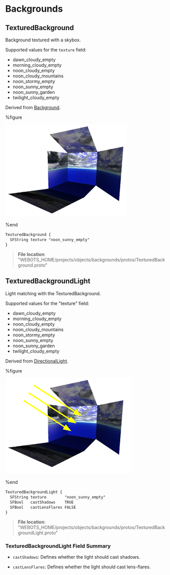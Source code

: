 # Backgrounds

## TexturedBackground

Background textured with a skybox.

Supported values for the `texture` field:

- dawn\_cloudy\_empty
- morning\_cloudy\_empty
- noon\_cloudy\_empty
- noon\_cloudy\_mountains
- noon\_stormy\_empty
- noon\_sunny\_empty
- noon\_sunny\_garden
- twilight\_cloudy\_empty

Derived from [Background](../reference/background.md).

%figure

![TexturedBackground](images/objects/backgrounds/TexturedBackground/model.png)

%end

```
TexturedBackground {
  SFString texture "noon_sunny_empty"
}
```

> **File location**: "WEBOTS\_HOME/projects/objects/backgrounds/protos/TexturedBackground.proto"

## TexturedBackgroundLight

Light matching with the TexturedBackground.

Supported values for the "texture" field:

- dawn\_cloudy\_empty
- morning\_cloudy\_empty
- noon\_cloudy\_empty
- noon\_cloudy\_mountains
- noon\_stormy\_empty
- noon\_sunny\_empty
- noon\_sunny\_garden
- twilight\_cloudy\_empty

Derived from [DirectionalLight](../reference/directionallight.md).

%figure

![TexturedBackgroundLight](images/objects/backgrounds/TexturedBackgroundLight/model.png)

%end

```
TexturedBackgroundLight {
  SFString texture        "noon_sunny_empty"
  SFBool   castShadows    TRUE                
  SFBool   castLensFlares FALSE               
}
```

> **File location**: "WEBOTS\_HOME/projects/objects/backgrounds/protos/TexturedBackgroundLight.proto"

### TexturedBackgroundLight Field Summary

- `castShadows`: Defines whether the light should cast shadows.

- `castLensFlares`: Defines whether the light should cast lens-flares.

